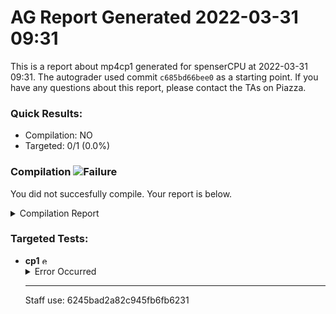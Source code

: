 # AG Report Generated 2022-03-31 09:31
This is a report about mp4cp1 generated for spenserCPU at 2022-03-31 09:31. The autograder used commit ``c685bd66bee0`` as a starting point. If you have any questions about this report, please contact the TAs on Piazza.
### Quick Results:
 - Compilation: NO
 - Targeted: 0/1 (0.0%)
### Compilation ![Failure][failure]
You did not succesfully compile. Your report is below.
<details>
<summary>Compilation Report</summary>

```
Info: *******************************************************************
Info: Running Quartus Prime Analysis & Synthesis
    Info: Version 18.1.0 Build 625 09/12/2018 SJ Standard Edition
    Info: Copyright (C) 2018  Intel Corporation. All rights reserved.
    Info: Your use of Intel Corporation's design tools, logic functions 
    Info: and other software and tools, and its AMPP partner logic 
    Info: functions, and any output files from any of the foregoing 
    Info: (including device programming or simulation files), and any 
    Info: associated documentation or information are expressly subject 
    Info: to the terms and conditions of the Intel Program License 
    Info: Subscription Agreement, the Intel Quartus Prime License Agreement,
    Info: the Intel FPGA IP License Agreement, or other applicable license
    Info: agreement, including, without limitation, that your use is for
    Info: the sole purpose of programming logic devices manufactured by
    Info: Intel and sold by Intel or its authorized distributors.  Please
    Info: refer to the applicable agreement for further details.
    Info: Processing started: Thu Mar 31 14:30:58 2022
Info: Command: quartus_map mp4 -c mp4
Warning (18236): Number of processors has not been specified which may cause overloading on shared machines.  Set the global assignment NUM_PARALLEL_PROCESSORS in your QSF to an appropriate value for best performance.
Info (20030): Parallel compilation is enabled and will use 2 of the 2 processors detected
Info (12021): Found 1 design units, including 0 entities, in source file hdl/rv32i_types.sv
    Info (12022): Found design unit 1: rv32i_types (SystemVerilog) File: /job/student/hdl/rv32i_types.sv Line: 3
Warning (12019): Can't analyze file -- file hdl/reservation_station.sv is missing
Info (12021): Found 1 design units, including 0 entities, in source file hdl/structs.sv
    Info (12022): Found design unit 1: structs (SystemVerilog) File: /job/student/hdl/structs.sv Line: 1
Warning (12019): Can't analyze file -- file hdl/rv32i_mux_types.sv is missing
Error (10161): Verilog HDL error at rv32i_types.sv(7): object "pcmux" is not declared. Verify the object name is correct. If the name is correct, declare the object. File: /job/student/hdl/rv32i_types.sv Line: 7
Error (10161): Verilog HDL error at rv32i_types.sv(8): object "marmux" is not declared. Verify the object name is correct. If the name is correct, declare the object. File: /job/student/hdl/rv32i_types.sv Line: 8
Error (10161): Verilog HDL error at rv32i_types.sv(9): object "cmpmux" is not declared. Verify the object name is correct. If the name is correct, declare the object. File: /job/student/hdl/rv32i_types.sv Line: 9
Error (10161): Verilog HDL error at rv32i_types.sv(10): object "alumux" is not declared. Verify the object name is correct. If the name is correct, declare the object. File: /job/student/hdl/rv32i_types.sv Line: 10
Error (10161): Verilog HDL error at rv32i_types.sv(11): object "regfilemux" is not declared. Verify the object name is correct. If the name is correct, declare the object. File: /job/student/hdl/rv32i_types.sv Line: 11
Error: Quartus Prime Analysis & Synthesis was unsuccessful. 5 errors, 3 warnings
    Error: Peak virtual memory: 987 megabytes
    Error: Processing ended: Thu Mar 31 14:31:10 2022
    Error: Elapsed time: 00:00:12
    Error: Total CPU time (on all processors): 00:00:20

```

</details>


### Targeted Tests: 
<ul>
<li> <b>cp1</b> <img src="https://upload.wikimedia.org/wikipedia/en/thumb/7/74/Ambox_warning_yellow.svg/40px-Ambox_warning_yellow.svg.png" alt="error" width="13" height="13" ></img><details>
<summary>Error Occurred</summary>

```
An error occured when running this test.
If your code did not successfully compile, that is likely the reason.
If your code did compile, then please reach out to a TA on Piazza
```

</details>
</li>

---
Staff use: 6245bad2a82c945fb6fb6231

[success]: https://upload.wikimedia.org/wikipedia/commons/thumb/0/03/Green_check.svg/13px-Green_check.svg.png 
[failure]: https://upload.wikimedia.org/wikipedia/en/thumb/b/ba/Red_x.svg/13px-Red_x.svg.png 

